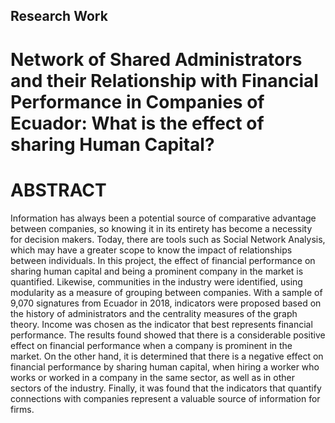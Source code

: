## Research Work

# Network of Shared Administrators and their Relationship with Financial Performance in Companies of Ecuador: What is the effect of sharing Human Capital?

# ABSTRACT

Information has always been a potential source of comparative advantage between companies, so knowing it in its entirety has become a necessity for decision makers. Today, there are tools such as Social Network Analysis, which may have a greater scope to know the impact of relationships between individuals. In this project, the effect of financial performance on sharing human capital and being a prominent company in the market is quantified. Likewise, communities in the industry were identified, using modularity as a measure of grouping between companies. With a sample of 9,070 signatures from Ecuador in 2018, indicators were proposed based on the history of administrators and the centrality measures of the graph theory. Income was chosen as the indicator that best represents financial performance. The results found showed that there is a considerable positive effect on financial performance when a company is prominent in the market. On the other hand, it is determined that there is a negative effect on financial performance by sharing human capital, when hiring a worker who works or worked in a company in the same sector, as well as in other sectors of the industry. Finally, it was found that the indicators that quantify connections with companies represent a valuable source of information for firms. 


